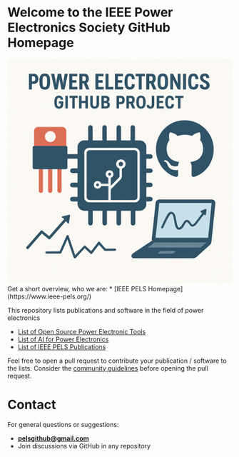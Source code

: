 # Welcome to the IEEE Power Electronics Society GitHub Homepage

<img src="logo.png" width="800">
Get a short overview, who we are:
 * [IEEE PELS Homepage](https://www.ieee-pels.org/)

This repository lists publications and software in the field of power electronics
 * [List of Open Source Power Electronic Tools](https://github.com/IEEE-PELS/awesome-open-source-power-electronics)
 * [List of AI for Power Electronics](https://github.com/IEEE-PELS/ai-for-power-electronics)
 * [List of IEEE PELS Publications](https://github.com/IEEE-PELS/PELS-Publications)

Feel free to open a pull request to contribute your publication / software to the lists. Consider the [community guidelines](https://github.com/IEEE-PELS/community-guidelines) before opening the pull request.

# Contact

For general questions or suggestions:
- **pelsgithub@gmail.com**
- Join discussions via GitHub in any repository
